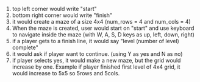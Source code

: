 1. top left corner would write "start"
2. bottom right corner would write "finish"
3. it would create a maze of a size 4x4 (num_rows = 4 and num_cols = 4)
4. When the maze is created, user would start on "start" and use keyboard to navigate inside the maze (with W, A, S, D keys as up, left, down, right)
5. if a player gets to a finish line, it would say "level (number of level) complete"
6. it would ask if player want to continue. (using Y as yes and N as no)
7. if player selects yes, it would make a new maze, but the grid would increase by one. Example if player finished first level of 4x4 grid, it would increase to 5x5 so 5rows and 5cols.

